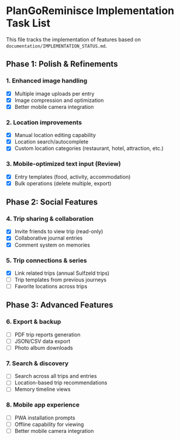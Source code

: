 # PlanGoReminisce Implementation Task List

This file tracks the implementation of features based on `documentation/IMPLEMENTATION_STATUS.md`.

## Phase 1: Polish & Refinements

### 1. Enhanced image handling
- [x] Multiple image uploads per entry
- [x] Image compression and optimization
- [x] Better mobile camera integration

### 2. Location improvements
- [x] Manual location editing capability
- [x] Location search/autocomplete
- [x] Custom location categories (restaurant, hotel, attraction, etc.)

### 3. Mobile-optimized text input (Review)
- [x] Entry templates (food, activity, accommodation)
- [x] Bulk operations (delete multiple, export)

## Phase 2: Social Features

### 4. Trip sharing & collaboration
- [x] Invite friends to view trip (read-only)
- [x] Collaborative journal entries
- [x] Comment system on memories

### 5. Trip connections & series
- [x] Link related trips (annual Sulfzeld trips)
- [ ] Trip templates from previous journeys
- [ ] Favorite locations across trips

## Phase 3: Advanced Features

### 6. Export & backup
- [ ] PDF trip reports generation
- [ ] JSON/CSV data export
- [ ] Photo album downloads

### 7. Search & discovery
- [ ] Search across all trips and entries
- [ ] Location-based trip recommendations
- [ ] Memory timeline views

### 8. Mobile app experience
- [ ] PWA installation prompts
- [ ] Offline capability for viewing
- [ ] Better mobile camera integration
